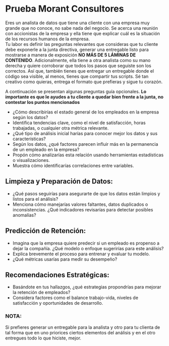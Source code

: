 # Prueba Morant Consultores
Eres un analista de datos que tiene una cliente con una empresa muy grande que no conoce, no sabe nada del negocio. Se acerca una reunión con accionistas de la empresa y ella tiene que explicar cuál es la situación de los recursos humanos de la empresa.  
Tu labor es definir las preguntas relevantes que consideras que tu cliente debe exponerle a la junta directiva, generar una entregable listo para mostrarse a manera de exposición **NO MÁS DE 5 LÁMINAS DE CONTENIDO**. Adicionalmente, ella tiene a otra analista como su mano derecha y quiere corroborar que todos los pasos que seguiste son los correctos. Así que, también tienes que entregar un entregable donde el código sea visible, al menos, tienes que compartir tus scripts. 
Sé tan creativo como quieras, entrega el formato que prefieras y sigue tu corazón. 

A continuación se presentan algunas preguntas guía opcionales. **Lo importante es que le ayudes a tu cliente a quedar bien frente a la junta, no contestar los puntos mencionados**

* ¿Cómo describirías el estado general de los empleados en la empresa según los datos?
* Identifica tendencias clave, como el nivel de satisfacción, horas trabajadas, o cualquier otra métrica relevante.
* ¿Qué tipo de análisis inicial harías para conocer mejor los datos y sus características?
* Según los datos, ¿qué factores parecen influir más en la permanencia de un empleado en la empresa?
* Propón cómo analizarías esta relación usando herramientas estadísticas o visualizaciones.
* Muestra cómo identificarías correlaciones entre variables.


## Limpieza y Preparación de Datos:
* ¿Qué pasos seguirías para asegurarte de que los datos están limpios y listos para el análisis?
* Menciona cómo manejarías valores faltantes, datos duplicados o inconsistencias.
¿Qué indicadores revisarías para detectar posibles anomalías?

## Predicción de Retención:
* Imagina que la empresa quiere predecir si un empleado es propenso a dejar la compañía. ¿Qué modelo o enfoque sugerirías para este análisis?
* Explica brevemente el proceso para entrenar y evaluar tu modelo.
* ¿Qué métricas usarías para medir su desempeño?

## Recomendaciones Estratégicas:
* Basándote en tus hallazgos, ¿qué estrategias propondrías para mejorar la retención de empleados?
* Considera factores como el balance trabajo-vida, niveles de satisfacción y oportunidades de desarrollo.

### NOTA:
Si prefieres generar un entregable para la analista y otro para tu clienta de tal forma que en uno priorices ciertos elementos del análisis y en el otro entregues todo lo que hiciste, mejor.

